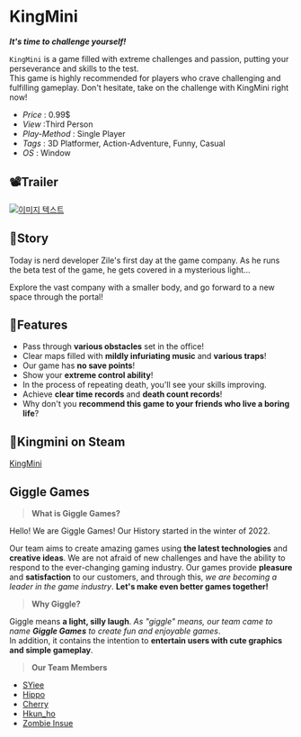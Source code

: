 # KingMini

***It's time to challenge yourself!***

`KingMini` is a game filled with extreme challenges and passion, putting your perseverance and skills to the test.   
This game is highly recommended for players who crave challenging and fulfilling gameplay. Don't hesitate, take on the challenge with KingMini right now!

- *Price* : 0.99$
- *View* :Third Person
- *Play-Method* : Single Player
- *Tags* : 3D Platformer, Action-Adventure, Funny, Casual
- *OS* : Window

## 📽️Trailer
[![이미지 텍스트](http://img.youtube.com/vi/Z_AtXHbdEzY/0.jpg)](https://www.youtube.com/watch?v=Z_AtXHbdEzY)

## 📖Story
Today is nerd developer Zile's first day at the game company. As he runs the beta test of the game, he gets covered in a mysterious light...

Explore the vast company with a smaller body, and go forward to a new space through the portal!


## 📌Features

- Pass through **various obstacles** set in the office!
- Clear maps filled with **mildly infuriating music** and **various traps**!
- Our game has **no save points**!
- Show your **extreme control ability**!
- In the process of repeating death, you'll see your skills improving.
- Achieve **clear time records** and **death count records**!
- Why don't you **recommend this game to your friends who live a boring life**?

## 🔗Kingmini on Steam

[KingMini](https://store.steampowered.com/app/2336310/KingMini/)

## Giggle Games
> **What is Giggle Games?**  

Hello! We are Giggle Games! Our History started in the winter of 2022.  

Our team aims to create amazing games using **the latest technologies** and **creative ideas**. We are not afraid of new challenges and have the ability to respond to the ever-changing gaming industry. Our games provide **pleasure** and **satisfaction** to our customers, and through this, *we are becoming a leader in the game industry*. **Let's make even better games together!**

> **Why Giggle?**  
 
Giggle means **a light, silly laugh**. *As "giggle" means, our team came to name **Giggle Games** to create fun and enjoyable games*.  
In addition, it contains the intention to **entertain users with cute graphics and simple gameplay**.


> **Our Team Members**
- [SYiee](https://github.com/SYiee)
- [Hippo](https://github.com/grace7040)
- [Cherry](https://github.com/CHERISH61111)
- [Hkun_ho](https://velog.io/@hkun_ho/about)
- [Zombie Insue]()

